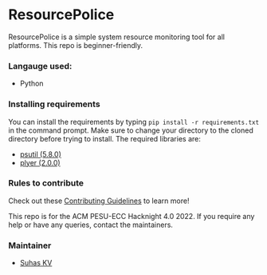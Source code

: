 # ResourcePolice

ResourcePolice is a simple system resource monitoring tool for all platforms. This repo is beginner-friendly.

### Langauge used:

- Python

### Installing requirements

You can install the requirements by typing `pip install -r requirements.txt` in the command prompt. Make sure to change your directory to the cloned directory before trying to install. The required libraries are:

- [psutil (5.8.0)](https://pypi.org/project/psutil)
- [plyer (2.0.0)](https://pypi.org/project/plyer)

### Rules to contribute
Check out these [Contributing Guidelines](https://github.com/acmpesuecc/ResourcePolice/blob/main/CONTRIBUTION.md) to learn more!

This repo is for the ACM PESU-ECC Hacknight 4.0 2022. If you require any help or have any queries, contact the maintainers.

### Maintainer
- [Suhas KV](https://github.com/suhaskv1)

